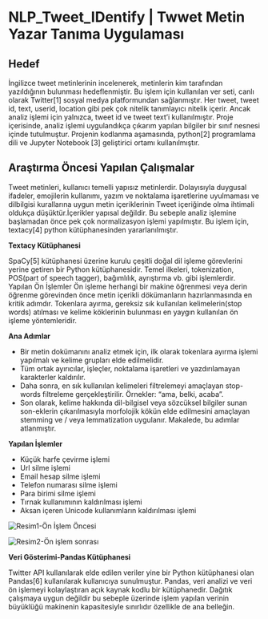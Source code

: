 # NLP_Tweet_IDentify | Twwet Metin Yazar Tanıma Uygulaması

## <b> Hedef </b>
İngilizce tweet metinlerinin incelenerek, metinlerin kim tarafından yazıldığının bulunması hedeflenmiştir. Bu işlem için kullanılan ver seti, canlı olarak Twitter[1] sosyal medya platformundan sağlanmıştır.
Her tweet, tweet id, text, userid, location gibi pek çok nitelik tanımlayıcı nitelik içerir. Ancak analiz işlemi için yalnızca, tweet id ve tweet text’i kullanılmıştır. Proje içerisinde, analiz işlemi uygulandıkça çıkarım yapılan bilgiler bir sınıf nesnesi içinde tutulmuştur.
Projenin kodlanma aşamasında, python[2] programlama dili ve Jupyter Notebook [3] geliştirici ortamı kullanılmıştır.
## <b>Araştırma Öncesi Yapılan Çalışmalar</b>
Tweet metinleri, kullanıcı temelli yapısız metinlerdir. Dolayısıyla duygusal ifadeler, emojilerin kullanımı, yazım ve noktalama işaretlerine uyulmaması ve dilbilgisi kurallarına uygun metin içeriklerinin Tweet içeriğinde olma ihtimali oldukça düşüktür.İçerikler yapısal değildir. Bu sebeple analiz işlemine başlamadan önce pek çok normalizasyon işlemi yapılmıştır. Bu işlem için, textacy[4] python kütüphanesinden yararlanılmıştır.

<b>Textacy Kütüphanesi</b> 

SpaCy[5] kütüphanesi üzerine kurulu çeşitli doğal dil işleme görevlerini yerine getiren bir Python kütüphanesidir. Temel ilkeleri, tokenization, POS(part of speech tagger), bağımlılık, ayrıştırma vb. gibi işlemlerdir.
Yapılan Ön İşlemler
Ön işleme herhangi bir makine öğrenmesi veya derin öğrenme görevinden önce metin içerikli dökümanların hazırlanmasında en kritik adımdır. Tokenlara ayırma, gereksiz sık kullanılan kelimelerin(stop words) atılması ve kelime köklerinin bulunması en yaygın kullanılan ön işleme yöntemleridir.

<b>Ana Adımlar </b>
- Bir metin dokümanını analiz etmek için, ilk olarak tokenlara ayırma işlemi yapılmalı ve kelime grupları elde edilmelidir.
- Tüm ortak ayırıcılar, işleçler, noktalama işaretleri ve yazdırılamayan karakterler kaldırılır.
- Daha sonra, en sık kullanılan kelimeleri filtrelemeyi amaçlayan stop-words filtreleme gerçekleştirilir. Örnekler: “ama, belki, acaba”.
- Son olarak, kelime hakkında dil-bilgisel veya sözcüksel bilgiler sunan son-eklerin çıkarılmasıyla morfolojik kökün elde edilmesini amaçlayan stemming ve / veya lemmatization uygulanır. Makalede, bu adımlar atlanmıştır.

<b>Yapılan İşlemler </b>
- Küçük harfe çevirme işlemi
- Url silme işlemi
- Email hesap silme işlemi
- Telefon numarası silme işlemi
- Para birimi silme işlemi
- Tırnak kullanımının kaldırılması işlemi
- Aksan içeren Unicode kullanımların kaldırılması işlemi

![Resim1-Ön İşlem Öncesi](https://github.com/NisanurBulut/NLP_Tweet_IDentify/master/Photos/Goruntu1.JPG)

![Resim2-Ön işlem sonrası](https://github.com/NisanurBulut/NLP_Tweet_IDentify/master/Photos/Goruntu2.JPG)

<b>Veri Gösterimi-Pandas Kütüphanesi</b>

Twitter API kullanılarak elde edilen veriler yine bir Python kütüphanesi olan Pandas[6] kullanılarak kullanıcıya sunulmuştur. Pandas, veri analizi ve veri ön işlemeyi kolaylaştıran açık kaynak kodlu bir kütüphanedir. Dağıtık çalışmaya uygun değildir bu sebeple üzerinde işlem yapılan verinin büyüklüğü makinenin kapasitesiyle sınırlıdır özellikle de ana belleğin.
